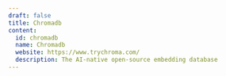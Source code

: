```yaml
---
draft: false
title: Chromadb
content:
  id: chromadb
  name: Chromadb
  website: https://www.trychroma.com/
  description: The AI-native open-source embedding database
---
```

